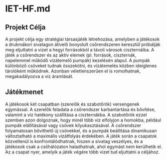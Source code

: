 # IET-HF.md

## Projekt Célja

A projekt célja egy stratégiai társasjáték létrehozása, amelyben a játékosok a drukmákori sivatagon átívelő bonyolult csőrendszeren keresztül próbálják meg eljuttatni a vizet a hegyi forrásokból a távoli városok ciszternáiba. A játék a csőrendszer és az aktív elemek (pl. források, ciszternák, napelemmel működő vízátemelő pumpák) kezelésén alapul. A pumpák különböző csöveket tudnak összekötni, és vízátemelés közben ideiglenes tárolóként működnek. Azonban véletlenszerűen el is romolhatnak, megakadályozva a víz áramlását.

## Játékmenet

A játékosok két csapatban (szerelők és szabotőrök) versengenek egymással. A szerelők feladata a csőrendszer karbantartása és bővítése, valamint a víz hatékony szállítása a ciszternákba. A szabotőrök ezzel szemben azon dolgoznak, hogy minél több víz elfolyjon a homokba, például pumpák elállításával vagy csövek kilyukasztásával. A csőrendszer folyamatosan bővíthető új csövekkel, és a pumpák beállítása dinamikusan változtatható a maximális vízátfolyás érdekében. A játék során a csapatok közvetlenül is konfrontálódhatnak, hiszen a sivatag veszélyes, és a játékosok csak a csőhálózaton haladhatnak, ahol egymást nem kerülhetik el. Az a csapat nyer, amelyik a játék végére több vizet tud eljuttatni a céljához.